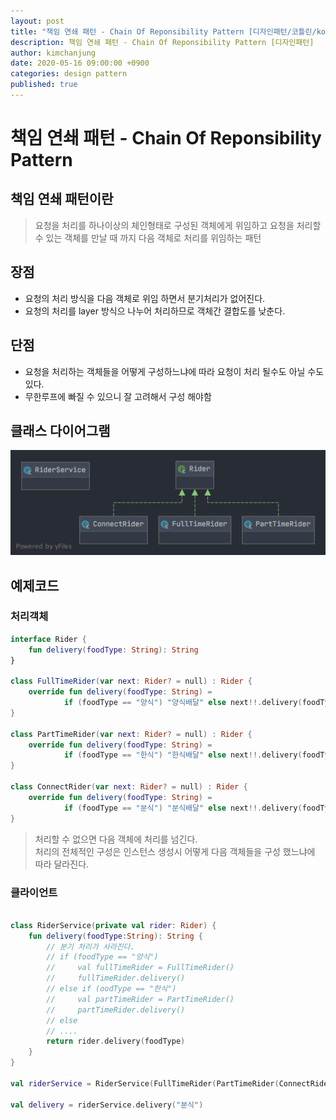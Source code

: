 ```yaml
---
layout: post
title: "책임 연쇄 패턴 - Chain Of Reponsibility Pattern [디자인패턴/코틀린/kotlin]"
description: 책임 연쇄 패턴 - Chain Of Reponsibility Pattern [디자인패턴]
author: kimchanjung
date: 2020-05-16 09:00:00 +0900
categories: design pattern
published: true
---
```


# 책임 연쇄 패턴 - Chain Of Reponsibility Pattern

## 책임 연쇄 패턴이란
> 요청을 처리를 하나이상의 체인형태로 구성된 객체에게 위임하고 요청을 처리할 수 있는 객체를 만날 때 까지 다음 객체로 처리를 위임하는 패턴


## 장점
- 요청의 처리 방식을 다음 객체로 위임 하면서 분기처리가 없어진다.
- 요청의 처리를 layer 방식으 나누어 처리하므로 객체간 결합도를 낮춘다.
 
## 단점
- 요청을 처리하는 객체들을 어떻게 구성하느냐에 따라 요청이 처리 될수도 아닐 수도 있다.
- 무한루프에 빠질 수 있으니 잘 고려해서 구성 해야함

## 클래스 다이어그램
![class-diagram](/post-img/design-pattern/chain-of-responsibility-pattern-class-diagram.png)
## 예제코드

### 처리객체
```kotlin
interface Rider {
    fun delivery(foodType: String): String
}

class FullTimeRider(var next: Rider? = null) : Rider {
    override fun delivery(foodType: String) =
            if (foodType == "양식") "양식배달" else next!!.delivery(foodType)
}

class PartTimeRider(var next: Rider? = null) : Rider {
    override fun delivery(foodType: String) =
            if (foodType == "한식") "한식배달" else next!!.delivery(foodType)
}

class ConnectRider(var next: Rider? = null) : Rider {
    override fun delivery(foodType: String) =
            if (foodType == "분식") "분식배달" else next!!.delivery(foodType)
}
```
> 처리할 수 없으면 다음 객체에 처리를 넘긴다.  
> 처리의 전체적인 구성은 인스턴스 생성시 어떻게 다음 객체들을 구성 했느냐에 따라 달라진다.  

### 클라이언트
```kotlin

class RiderService(private val rider: Rider) {
    fun delivery(foodType:String): String {
        // 분기 처리가 사라진다. 
        // if (foodType == "양식")
        //     val fullTimeRider = FullTimeRider()
        //     fullTimeRider.delivery()
        // else if (oodType == "한식")
        //     val partTimeRider = PartTimeRider()
        //     partTimeRider.delivery()
        // else
        // ....    
        return rider.delivery(foodType)
    }  
}

val riderService = RiderService(FullTimeRider(PartTimeRider(ConnectRider())))

val delivery = riderService.delivery("분식")
```